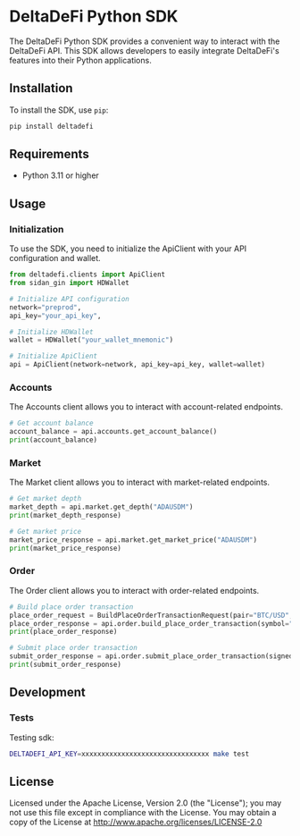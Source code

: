 # DeltaDeFi Python SDK

The DeltaDeFi Python SDK provides a convenient way to interact with the DeltaDeFi API. This SDK allows developers to easily integrate DeltaDeFi's features into their Python applications.

## Installation

To install the SDK, use `pip`:

```sh
pip install deltadefi
```

## Requirements

- Python 3.11 or higher

## Usage

### Initialization

To use the SDK, you need to initialize the ApiClient with your API configuration and wallet.

```python
from deltadefi.clients import ApiClient
from sidan_gin import HDWallet

# Initialize API configuration
network="preprod",
api_key="your_api_key",

# Initialize HDWallet
wallet = HDWallet("your_wallet_mnemonic")

# Initialize ApiClient
api = ApiClient(network=network, api_key=api_key, wallet=wallet)
```

### Accounts

The Accounts client allows you to interact with account-related endpoints.

```python
# Get account balance
account_balance = api.accounts.get_account_balance()
print(account_balance)
```

### Market

The Market client allows you to interact with market-related endpoints.

```python
# Get market depth
market_depth = api.market.get_depth("ADAUSDM")
print(market_depth_response)

# Get market price
market_price_response = api.market.get_market_price("ADAUSDM")
print(market_price_response)
```

### Order

The Order client allows you to interact with order-related endpoints.

```python
# Build place order transaction
place_order_request = BuildPlaceOrderTransactionRequest(pair="BTC/USD", amount=1, price=50000)
place_order_response = api.order.build_place_order_transaction(symbol="ADAUSDM", amount=50, price=0.75, type="limit")
print(place_order_response)

# Submit place order transaction
submit_order_response = api.order.submit_place_order_transaction(signed_tx="<signed_tx>", order_id="<order_id>")
print(submit_order_response)
```

## Development

### Tests

Testing sdk:

```sh
DELTADEFI_API_KEY=xxxxxxxxxxxxxxxxxxxxxxxxxxxxxxxx make test
```

## License

Licensed under the Apache License, Version 2.0 (the "License"); you may not use this file except in compliance with the License. You may obtain a copy of the License at <http://www.apache.org/licenses/LICENSE-2.0>
